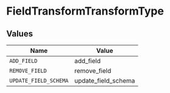 # FieldTransformTransformType


## Values

| Name                  | Value                 |
| --------------------- | --------------------- |
| `ADD_FIELD`           | add_field             |
| `REMOVE_FIELD`        | remove_field          |
| `UPDATE_FIELD_SCHEMA` | update_field_schema   |